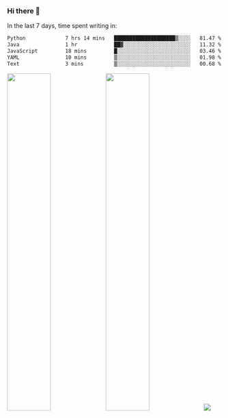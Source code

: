### Hi there 👋

In the last 7 days, time spent writing in:

<!--START_SECTION:waka-->

```txt
Python             7 hrs 14 mins   ████████████████████▒░░░░   81.47 %
Java               1 hr            ██▓░░░░░░░░░░░░░░░░░░░░░░   11.32 %
JavaScript         18 mins         █░░░░░░░░░░░░░░░░░░░░░░░░   03.46 %
YAML               10 mins         ▒░░░░░░░░░░░░░░░░░░░░░░░░   01.98 %
Text               3 mins          ▒░░░░░░░░░░░░░░░░░░░░░░░░   00.68 %
```

<!--END_SECTION:waka-->

<img src="https://wakatime.com/share/@jimtje/5d0c92de-08f8-4a72-8f2f-6a9693d1e318.svg" width=45% height=45%> <img src="https://wakatime.com/share/@jimtje/501498ae-bda5-4da7-a89d-b40bcdd5556d.svg" width=45% height=45%>
![](https://hit.yhype.me/github/profile?user_id=43537315)
